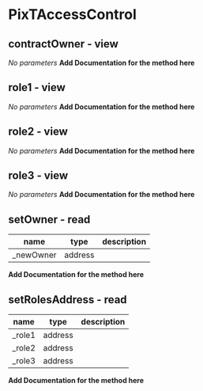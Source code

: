 # PixTAccessControl


## contractOwner - view
_No parameters_
**Add Documentation for the method here**

## role1 - view
_No parameters_
**Add Documentation for the method here**

## role2 - view
_No parameters_
**Add Documentation for the method here**

## role3 - view
_No parameters_
**Add Documentation for the method here**

## setOwner - read
|name |type |description
|-----|-----|-----------
|_newOwner|address|
**Add Documentation for the method here**

## setRolesAddress - read
|name |type |description
|-----|-----|-----------
|_role1|address|
|_role2|address|
|_role3|address|
**Add Documentation for the method here**